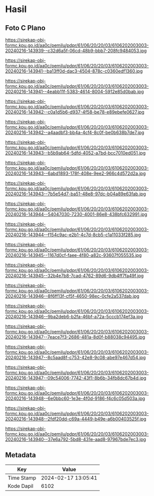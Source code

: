 # Hasil

## Foto C Plano

https://sirekap-obj-formc.kpu.go.id/aa0c/pemilu/pdpr/61/06/20/20/03/6106202003003-20240216-143939--c32d6a5f-06cd-48b9-bbb7-208fc9484053.jpg

https://sirekap-obj-formc.kpu.go.id/aa0c/pemilu/pdpr/61/06/20/20/03/6106202003003-20240216-143941--ba13ff0d-dac3-4504-878c-c0360edf1360.jpg

https://sirekap-obj-formc.kpu.go.id/aa0c/pemilu/pdpr/61/06/20/20/03/6106202003003-20240216-143941--4eabb11f-5383-4614-8004-5912e85d0bab.jpg

https://sirekap-obj-formc.kpu.go.id/aa0c/pemilu/pdpr/61/06/20/20/03/6106202003003-20240216-143942--c0a1d5b6-d937-4f58-be78-e89ebefe0627.jpg

https://sirekap-obj-formc.kpu.go.id/aa0c/pemilu/pdpr/61/06/20/20/03/6106202003003-20240216-143942--a4aadbf3-bb4a-4cf4-8c0f-be0b638b7de7.jpg

https://sirekap-obj-formc.kpu.go.id/aa0c/pemilu/pdpr/61/06/20/20/03/6106202003003-20240216-143943--b5b9ab64-5dfd-4052-a7bd-bcc7010ed051.jpg

https://sirekap-obj-formc.kpu.go.id/aa0c/pemilu/pdpr/61/06/20/20/03/6106202003003-20240216-143943--6abd1893-178f-408e-9ee2-966c4d572d2a.jpg

https://sirekap-obj-formc.kpu.go.id/aa0c/pemilu/pdpr/61/06/20/20/03/6106202003003-20240216-143943--7b5e54d7-ba51-48e8-97dc-b04a89e63fab.jpg

https://sirekap-obj-formc.kpu.go.id/aa0c/pemilu/pdpr/61/06/20/20/03/6106202003003-20240216-143944--54047030-7230-4001-86e8-438bfc632991.jpg

https://sirekap-obj-formc.kpu.go.id/aa0c/pemilu/pdpr/61/06/20/20/03/6106202003003-20240216-143944--f154c9ac-e2b1-4c7d-8cb5-c1a11033f285.jpg

https://sirekap-obj-formc.kpu.go.id/aa0c/pemilu/pdpr/61/06/20/20/03/6106202003003-20240216-143945--1167d0cf-faee-4f80-a82c-93607f055535.jpg

https://sirekap-obj-formc.kpu.go.id/aa0c/pemilu/pdpr/61/06/20/20/03/6106202003003-20240216-143945--32b4e7b8-7cad-4762-89d6-9db4ff7fa49f.jpg

https://sirekap-obj-formc.kpu.go.id/aa0c/pemilu/pdpr/61/06/20/20/03/6106202003003-20240216-143946--8f6ff13f-cf5f-4650-98ec-0cfe2a537dab.jpg

https://sirekap-obj-formc.kpu.go.id/aa0c/pemilu/pdpr/61/06/20/20/03/6106202003003-20240216-143946--9ba2deb6-b2fa-46bf-a72a-5cccb174ef3a.jpg

https://sirekap-obj-formc.kpu.go.id/aa0c/pemilu/pdpr/61/06/20/20/03/6106202003003-20240216-143947--7eace7f3-2686-481a-8d0f-b88038c94495.jpg

https://sirekap-obj-formc.kpu.go.id/aa0c/pemilu/pdpr/61/06/20/20/03/6106202003003-20240216-143947--8c5aad8f-c753-42e8-9c08-abe97e467d54.jpg

https://sirekap-obj-formc.kpu.go.id/aa0c/pemilu/pdpr/61/06/20/20/03/6106202003003-20240216-143947--09c54006-7742-43f1-8b6b-34fb8dc67b4d.jpg

https://sirekap-obj-formc.kpu.go.id/aa0c/pemilu/pdpr/61/06/20/20/03/6106202003003-20240216-143948--6e0bbc60-1e3e-4f0d-9186-f4c6c05d503a.jpg

https://sirekap-obj-formc.kpu.go.id/aa0c/pemilu/pdpr/61/06/20/20/03/6106202003003-20240216-143948--2fdf20dd-c69a-4449-b49e-a6b00403525f.jpg

https://sirekap-obj-formc.kpu.go.id/aa0c/pemilu/pdpr/61/06/20/20/03/6106202003003-20240216-143940--37e6a792-5bd8-431e-aad8-97967bde7ec3.jpg


## Metadata

| Key        | Value               |
| ---------- | ------------------- |
| Time Stamp | 2024-02-17 13:05:41 |
| Kode Dapil | 6102                |



